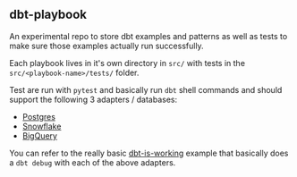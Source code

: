 ## dbt-playbook

An experimental repo to store dbt examples and patterns as well as tests to make sure those examples actually run successfully.

Each playbook lives in it's own directory in `src/` with tests in the `src/<playbook-name>/tests/` folder.

Test are run with `pytest` and basically run `dbt` shell commands and should support the following 3 adapters / databases:

- [Postgres](.github/workflows/postgres.yml)
- [Snowflake](.github/workflows/snowflake.yml)
- [BigQuery](.github/workflows/bigquery.yml)

You can refer to the really basic [dbt-is-working](src/dbt-is-working/) example that basically does a `dbt debug` with each of the above adapters.
